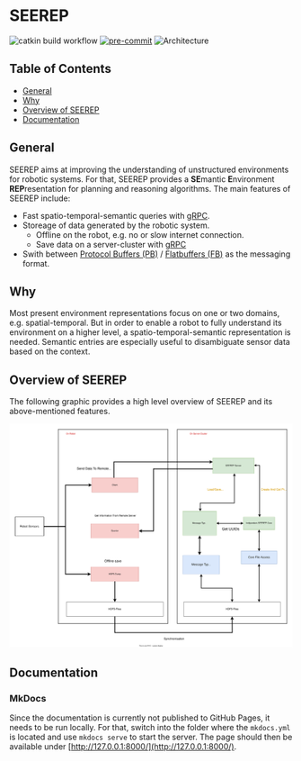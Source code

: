 # SEEREP

![catkin build
workflow](https://github.com/agri-gaia/seerep/actions/workflows/main.yml/badge.svg)
[![pre-commit](https://img.shields.io/badge/pre--commit-enabled-brightgreen?logo=pre-commit&logoColor=white)](https://pre-commit.com/)
![Architecture](https://img.shields.io/badge/Architecture-x86-blue)

## Table of Contents

- [General](#general)
- [Why](#why)
- [Overview of SEEREP](#overview-of-seerep)
- [Documentation](#further-documentation)

## General

SEEREP aims at improving the understanding of unstructured environments for
robotic systems. For that, SEEREP provides a **SE**mantic **E**nvironment
**REP**resentation for planning and reasoning algorithms. The main features of
SEEREP include:

- Fast spatio-temporal-semantic queries with
  [gRPC](https://grpc.io/docs/what-is-grpc/introduction/).
- Storeage of data generated by the robotic system.
  - Offline on the robot, e.g. no or slow internet connection.
  - Save data on a server-cluster with
     [gRPC](https://grpc.io/docs/what-is-grpc/introduction/)
- Swith between [Protocol Buffers
  (PB)](https://developers.google.com/protocol-buffers/docs/overview) /
  [Flatbuffers (FB)](https://google.github.io/flatbuffers/) as the messaging
  format.

## Why

Most present environment representations focus on one or two domains, e.g.
spatial-temporal. But in order to enable a robot to fully understand its
environment on a higher level, a spatio-temporal-semantic representation is
needed. Semantic entries are especially useful to disambiguate sensor data based
on the context.

## Overview of SEEREP

The following graphic provides a high level overview of SEEREP and its
above-mentioned features.

![](docs/imgs//SEEREP-Overview.svg)

## Documentation

### MkDocs

Since the documentation is currently not published to GitHub Pages, it needs to
be run locally. For that, switch into the folder where the `mkdocs.yml` is
located and use `mkdocs serve` to start the server. The page should then be
available under [http://127.0.0.1:8000/](http://127.0.0.1:8000/).
